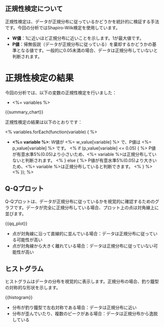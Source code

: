 ## 正規性検定について

正規性検定は、データが正規分布に従っているかどうかを統計的に検証する手法です。今回の分析ではShapiro-Wilk検定を使用しています。

* **W値**：1に近いほど正規分布に近いことを示します。1が最大値です。
* **P値**：帰無仮説（データが正規分布に従っている）を棄却するかどうかの基準となる値です。一般的に0.05未満の場合、データは正規分布していないと判断されます。

# 正規性検定の結果

今回の分析では、以下の変数の正規性検定を行いました：
* <%= variables %>

{{summary_chart}}

正規性検定の結果は以下のとおりです：

<% variables.forEach(function(variable) { %>
* **<%= variable %>**: W値が <%= w_value[variable] %> で、P値は <%= p_value[variable] %> です。
  <% if (p_value[variable] <= 0.05) { %>
  P値が有意水準5%(0.05)より小さいため、<%= variable %>は正規分布していないと判断されます。
  <% } else { %>
  P値が有意水準5%(0.05)より大きいため、<%= variable %>は正規分布していると判断できます。
  <% } %>
<% }); %>

## Q-Qプロット

Q-Qプロットは、データが正規分布に従っているかを視覚的に確認するためのグラフです。データが完全に正規分布している場合、プロット上の点は対角線上に並びます。

{{qq_plot}}

* 点が対角線に沿って直線的に並んでいる場合：データは正規分布に従っている可能性が高い
* 点が対角線から大きく離れている場合：データは正規分布に従っていない可能性が高い

## ヒストグラム

ヒストグラムはデータの分布を視覚的に表示します。正規分布の場合、釣り鐘型の対称的な形状を示します。

{{histogram}}

* 分布が釣り鐘型で左右対称である場合：データは正規分布に近い
* 分布が歪んでいたり、複数のピークがある場合：データは正規分布から逸脱している